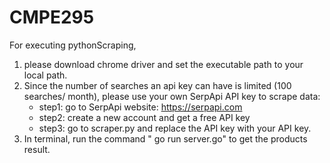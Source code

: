 # CMPE295

For executing pythonScraping, 
1. please download chrome driver and set the executable path to your local path.
2. Since the number of searches an api key can have is limited (100 searches/ month), please use your own SerpApi API key to scrape data:
    - step1: go to SerpApi website: https://serpapi.com
    - step2: create a new account and get a free API key
    - step3: go to scraper.py and replace the API key with your API key.
3. In terminal, run the command " go run server.go" to get the products result.
